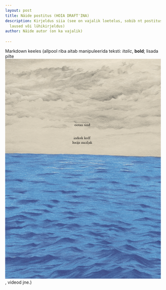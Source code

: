 ```yaml
---
layout: post
title: Näide postitus (HOIA DRAFT'INA)
description: Kirjeldus siia (see on vajalik loetelus, sobib nt postituse esimesed
  laused või lühikirjeldus)
author: Näide autor (on ka vajalik)

---
```

Markdown keeles (allpool riba aitab manipuleerida teksti: _italic_, **bold**; lisada pilte![see oleks ka vajalik accessibility jaoks (lih lühikirjeldus)](/assets/images/esikaas-679x960.png "indrek koff"), videod jne.)